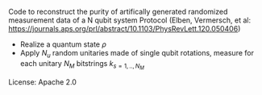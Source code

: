 Code to reconstruct the purity of artifically generated randomized measurement data of a N qubit system
Protocol (Elben, Vermersch, et al: https://journals.aps.org/prl/abstract/10.1103/PhysRevLett.120.050406)
- Realize a quantum state $\rho$
- Apply $N_u$ random unitaries made of single qubit rotations, measure for each unitary $N_M$ bitstrings $k_{s=1,..,N_M}$

License: Apache 2.0
